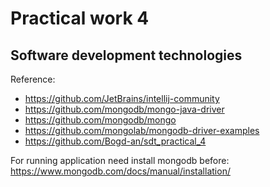 # Practical work 4
## Software development technologies

Reference:
- https://github.com/JetBrains/intellij-community
- https://github.com/mongodb/mongo-java-driver
- https://github.com/mongodb/mongo
- https://github.com/mongolab/mongodb-driver-examples
- https://github.com/Bogd-an/sdt_practical_4

For running application need install mongodb before: https://www.mongodb.com/docs/manual/installation/